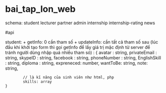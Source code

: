 # bai_tap_lon_web

schema:  student lecturer partner admin internship internship-rating news


#api

student: 
    + getInfo: 0 cần tham số
    + updateInfo: cần tất cả tham số  sau (lúc đầu khi khởi tạo form thì gọi getInfo để  lấy giá trị mặc định từ server để tránh người dùng nhập quá nhiều tham só) : {
            avatar : string,
            privateEmail : string,
            skypeID : string,
            facebook : string,
            phoneNumber : string,
            EnglishSkill : string,
            diploma : string,
            expreneced: number,
            wantToBe: string,
            note: string,

            // là kĩ năng của sinh viên như html, php
            skills: array
    }